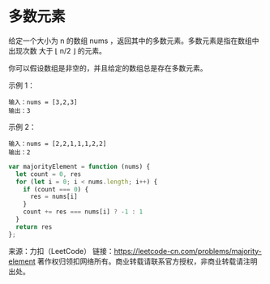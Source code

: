 # 多数元素

给定一个大小为 n 的数组 nums ，返回其中的多数元素。多数元素是指在数组中出现次数 大于 ⌊ n/2 ⌋ 的元素。

你可以假设数组是非空的，并且给定的数组总是存在多数元素。

示例 1：

```
输入：nums = [3,2,3]
输出：3
```

示例 2：

```
输入：nums = [2,2,1,1,1,2,2]
输出：2
```

```js
var majorityElement = function (nums) {
  let count = 0, res
  for (let i = 0; i < nums.length; i++) {
    if (count === 0) {
      res = nums[i]
    }
    count += res === nums[i] ? -1 : 1
  }
  return res
};
```

来源：力扣（LeetCode）
链接：<https://leetcode-cn.com/problems/majority-element>
著作权归领扣网络所有。商业转载请联系官方授权，非商业转载请注明出处。
